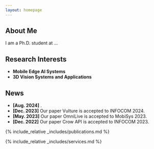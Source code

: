 ```yaml
---
layout: homepage
---
```


## About Me

I am a Ph.D. student at ...

## Research Interests

- **Mobile Edge AI Systems**
- **3D Vision Systems and Applications**

## News

- **[Aug. 2024]** .
- **[Dec. 2023]** Our paper Vulture is accepted to INFOCOM 2024.
- **[May. 2023]** Our paper OmniLive is accepted to MobiSys 2023.
- **[Dec. 2022]** Our paper Crow API is accepted to INFOCOM 2023.

{% include_relative _includes/publications.md %}

{% include_relative _includes/services.md %}
